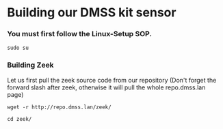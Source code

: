 # Building our DMSS kit sensor

### You must first follow the Linux-Setup SOP.

`sudo su`

### Building Zeek

Let us first pull the zeek source code from our repository (Don't forget the forward slash after zeek, otherwise it will pull the whole repo.dmss.lan page)

```
wget -r http://repo.dmss.lan/zeek/

cd zeek/
```